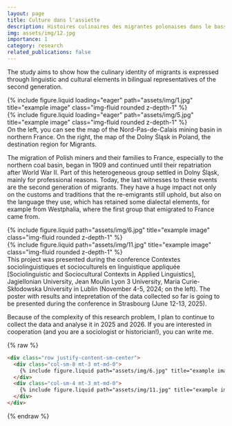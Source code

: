 ```yaml
---
layout: page
title: Culture dans l'assiette
description: Histoires culinaires des migrantes polonaises dans le bassin minier du Nord-Pas-de-Calais
img: assets/img/12.jpg
importance: 1
category: research
related_publications: false
---
```


The study aims to show how the culinary identity of migrants is expressed through linguistic and cultural elements in bilingual representatives of the second generation.

<div class="row">
    <div class="col-sm mt-3 mt-md-0">
        {% include figure.liquid loading="eager" path="assets/img/1.jpg" title="example image" class="img-fluid rounded z-depth-1" %}
    </div>
    <div class="col-sm mt-3 mt-md-0">
        {% include figure.liquid loading="eager" path="assets/img/5.jpg" title="example image" class="img-fluid rounded z-depth-1" %}
    </div>
</div>
<div class="caption">
    On the left, you can see the map of the Nord-Pas-de-Calais mining basin in northern France. On the right, the map of the Dolny Śląsk in Poland, the destination region for Migrants.
</div>

The migration of Polish miners and their families to France, especially to the northern coal basin, began in 1909 and continued until their repatriation after World War II. Part of this heterogeneous group settled in Dolny Śląsk, mainly for professional reasons. Today, the last witnesses to these events are the second generation of migrants. They have a huge impact not only on the customs and traditions that the re-emigrants still uphold, but also on the language they use, which has retained some dialectal elements, for example from Westphalia, where the first group that emigrated to France came from.

<div class="row justify-content-sm-center">
    <div class="col-sm-8 mt-3 mt-md-0">
        {% include figure.liquid path="assets/img/6.jpg" title="example image" class="img-fluid rounded z-depth-1" %}
    </div>
    <div class="col-sm-4 mt-3 mt-md-0">
        {% include figure.liquid path="assets/img/11.jpg" title="example image" class="img-fluid rounded z-depth-1" %}
    </div>
</div>
<div class="caption">
    This project was presented during the conference Contextes sociolinguistiques et socioculturels en linguistique appliquée [Sociolinguistic and Sociocultural Contexts in Applied Linguistics], Jagiellonian University, Jean Moulin Lyon 3 University, Maria Curie-Skłodowska University in Lublin (November 4-5, 2024; on the left). The poster with results and intepretation of the data collected so far is going to be presented during the conference in Strasbourg (June 12-13, 2025).
</div>

Because of the complexity of this research problem, I plan to continue to collect the data and analyse it in 2025 and 2026. If you are interested in cooperation (and you are a sociologist or historician!), you can write me.

{% raw %}

```html
<div class="row justify-content-sm-center">
  <div class="col-sm-8 mt-3 mt-md-0">
    {% include figure.liquid path="assets/img/6.jpg" title="example image" class="img-fluid rounded z-depth-1" %}
  </div>
  <div class="col-sm-4 mt-3 mt-md-0">
    {% include figure.liquid path="assets/img/11.jpg" title="example image" class="img-fluid rounded z-depth-1" %}
  </div>
</div>
```

{% endraw %}

